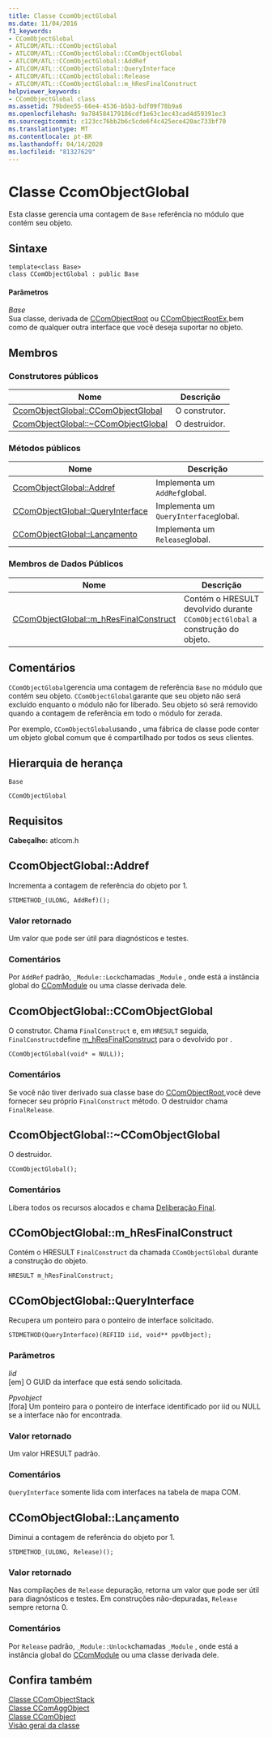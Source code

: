 ```yaml
---
title: Classe CcomObjectGlobal
ms.date: 11/04/2016
f1_keywords:
- CComObjectGlobal
- ATLCOM/ATL::CComObjectGlobal
- ATLCOM/ATL::CComObjectGlobal::CComObjectGlobal
- ATLCOM/ATL::CComObjectGlobal::AddRef
- ATLCOM/ATL::CComObjectGlobal::QueryInterface
- ATLCOM/ATL::CComObjectGlobal::Release
- ATLCOM/ATL::CComObjectGlobal::m_hResFinalConstruct
helpviewer_keywords:
- CComObjectGlobal class
ms.assetid: 79bdee55-66e4-4536-b5b3-bdf09f78b9a6
ms.openlocfilehash: 9a784584179186cdf1e63c1ec43cad4d59391ec3
ms.sourcegitcommit: c123cc76bb2b6c5cde6f4c425ece420ac733bf70
ms.translationtype: MT
ms.contentlocale: pt-BR
ms.lasthandoff: 04/14/2020
ms.locfileid: "81327629"
---
```

# <a name="ccomobjectglobal-class"></a>Classe CcomObjectGlobal

Esta classe gerencia uma contagem de `Base` referência no módulo que contém seu objeto.

## <a name="syntax"></a>Sintaxe

```
template<class Base>
class CComObjectGlobal : public Base
```

#### <a name="parameters"></a>Parâmetros

*Base*<br/>
Sua classe, derivada de [CComObjectRoot](../../atl/reference/ccomobjectroot-class.md) ou [CComObjectRootEx,](../../atl/reference/ccomobjectrootex-class.md)bem como de qualquer outra interface que você deseja suportar no objeto.

## <a name="members"></a>Membros

### <a name="public-constructors"></a>Construtores públicos

|Nome|Descrição|
|----------|-----------------|
|[CcomObjectGlobal::CComObjectGlobal](#ccomobjectglobal)|O construtor.|
|[CcomObjectGlobal::~CComObjectGlobal](#dtor)|O destruidor.|

### <a name="public-methods"></a>Métodos públicos

|Nome|Descrição|
|----------|-----------------|
|[CcomObjectGlobal::Addref](#addref)|Implementa um `AddRef`global.|
|[CComObjectGlobal::QueryInterface](#queryinterface)|Implementa um `QueryInterface`global.|
|[CComObjectGlobal::Lançamento](#release)|Implementa um `Release`global.|

### <a name="public-data-members"></a>Membros de Dados Públicos

|Nome|Descrição|
|----------|-----------------|
|[CComObjectGlobal::m_hResFinalConstruct](#m_hresfinalconstruct)|Contém o HRESULT devolvido durante `CComObjectGlobal` a construção do objeto.|

## <a name="remarks"></a>Comentários

`CComObjectGlobal`gerencia uma contagem de referência `Base` no módulo que contém seu objeto. `CComObjectGlobal`garante que seu objeto não será excluído enquanto o módulo não for liberado. Seu objeto só será removido quando a contagem de referência em todo o módulo for zerada.

Por exemplo, `CComObjectGlobal`usando , uma fábrica de classe pode conter um objeto global comum que é compartilhado por todos os seus clientes.

## <a name="inheritance-hierarchy"></a>Hierarquia de herança

`Base`

`CComObjectGlobal`

## <a name="requirements"></a>Requisitos

**Cabeçalho:** atlcom.h

## <a name="ccomobjectglobaladdref"></a><a name="addref"></a>CcomObjectGlobal::Addref

Incrementa a contagem de referência do objeto por 1.

```
STDMETHOD_(ULONG, AddRef)();
```

### <a name="return-value"></a>Valor retornado

Um valor que pode ser útil para diagnósticos e testes.

### <a name="remarks"></a>Comentários

Por `AddRef` padrão, `_Module::Lock`chamadas `_Module` , onde está a instância global do [CComModule](../../atl/reference/ccommodule-class.md) ou uma classe derivada dele.

## <a name="ccomobjectglobalccomobjectglobal"></a><a name="ccomobjectglobal"></a>CcomObjectGlobal::CComObjectGlobal

O construtor. Chama `FinalConstruct` e, em `HRESULT` seguida, `FinalConstruct`define [m_hResFinalConstruct](#m_hresfinalconstruct) para o devolvido por .

```
CComObjectGlobal(void* = NULL));
```

### <a name="remarks"></a>Comentários

Se você não tiver derivado sua classe base do [CComObjectRoot,](../../atl/reference/ccomobjectroot-class.md)você deve fornecer seu próprio `FinalConstruct` método. O destruidor chama `FinalRelease`.

## <a name="ccomobjectglobalccomobjectglobal"></a><a name="dtor"></a>CcomObjectGlobal::~CComObjectGlobal

O destruidor.

```
CComObjectGlobal();
```

### <a name="remarks"></a>Comentários

Libera todos os recursos alocados e chama [Deliberação Final](ccomobjectrootex-class.md#finalrelease).

## <a name="ccomobjectglobalm_hresfinalconstruct"></a><a name="m_hresfinalconstruct"></a>CComObjectGlobal::m_hResFinalConstruct

Contém o HRESULT `FinalConstruct` da chamada `CComObjectGlobal` durante a construção do objeto.

```
HRESULT m_hResFinalConstruct;
```

## <a name="ccomobjectglobalqueryinterface"></a><a name="queryinterface"></a>CComObjectGlobal::QueryInterface

Recupera um ponteiro para o ponteiro de interface solicitado.

```
STDMETHOD(QueryInterface)(REFIID iid, void** ppvObject);
```

### <a name="parameters"></a>Parâmetros

*Iid*<br/>
[em] O GUID da interface que está sendo solicitada.

*Ppvobject*<br/>
[fora] Um ponteiro para o ponteiro de interface identificado por iid ou NULL se a interface não for encontrada.

### <a name="return-value"></a>Valor retornado

Um valor HRESULT padrão.

### <a name="remarks"></a>Comentários

`QueryInterface` somente lida com interfaces na tabela de mapa COM.

## <a name="ccomobjectglobalrelease"></a><a name="release"></a>CComObjectGlobal::Lançamento

Diminui a contagem de referência do objeto por 1.

```
STDMETHOD_(ULONG, Release)();
```

### <a name="return-value"></a>Valor retornado

Nas compilações de `Release` depuração, retorna um valor que pode ser útil para diagnósticos e testes. Em construções não-depuradas, `Release` sempre retorna 0.

### <a name="remarks"></a>Comentários

Por `Release` padrão, `_Module::Unlock`chamadas `_Module` , onde está a instância global do [CComModule](../../atl/reference/ccommodule-class.md) ou uma classe derivada dele.

## <a name="see-also"></a>Confira também

[Classe CComObjectStack](../../atl/reference/ccomobjectstack-class.md)<br/>
[Classe CComAggObject](../../atl/reference/ccomaggobject-class.md)<br/>
[Classe CComObject](../../atl/reference/ccomobject-class.md)<br/>
[Visão geral da classe](../../atl/atl-class-overview.md)
